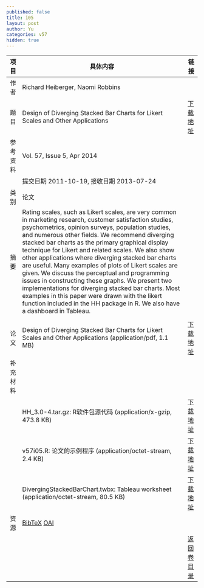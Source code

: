 ```yaml
---
published: false
title: i05
layout: post
author: Yu
categories: v57
hidden: true
---
```


| 项目 | 具体内容 | 链接 |
|---:|---|---|
| 作者 | Richard Heiberger, Naomi Robbins| |
| 题目 |Design of Diverging Stacked Bar Charts for Likert Scales and Other Applications | [下载地址](http://www.jstatsoft.org/v57/i05/paper) |
| 参考资料 |Vol. 57, Issue 5, Apr 2014 | |
| | 提交日期 2011-10-19, 接收日期 2013-07-24| | 
| 类别 | 论文| |
| 摘要 | Rating scales, such as Likert scales, are very common in marketing research, customer satisfaction studies, psychometrics, opinion surveys, population studies, and numerous other fields. We recommend diverging stacked bar charts as the primary graphical display technique for Likert and related scales. We also show other applications where diverging stacked bar charts are useful. Many examples of plots of Likert scales are given. We discuss the perceptual and programming issues in constructing these graphs. We present two implementations for diverging stacked bar charts. Most examples in this paper were drawn with the likert function included in the HH package in R. We also have a dashboard in Tableau.
| |
| 论文 | Design of Diverging Stacked Bar Charts for Likert Scales and Other Applications  (application/pdf, 1.1 MB)| [下载地址](http://www.jstatsoft.org/v57/i05/paper) |
| 补充材料 | | |
| |HH_3.0-4.tar.gz:               R软件包源代码  (application/x-gzip, 473.8 KB)|  [下载地址](http://www.jstatsoft.org/v57/i05/supp/1) |
| |v57i05.R:                      论文的示例程序  (application/octet-stream, 2.4 KB)|  [下载地址](http://www.jstatsoft.org/v57/i05/supp/2) |
| |DivergingStackedBarChart.twbx: Tableau worksheet  (application/octet-stream, 80.5 KB)|  [下载地址](http://www.jstatsoft.org/v57/i05/supp/3) |
| 资源 | [BibTeX](http://www.jstatsoft.org/v57/i05/bibtex) [OAI](http://www.jstatsoft.org/oai?verb=GetRecord&identifier=oai.jstatsoft/v57/i05&prefix=oai_dc)| |
| |  | [返回卷目录]({{site.baseurl}}/volume/v57.html) |